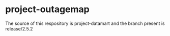 # project-outagemap

The source of this respository is project-datamart and the branch present is release/2.5.2

